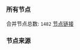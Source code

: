 ### 所有节点
合并节点总数: `1482`
[节点链接](https://raw.githubusercontent.com/rzhy1/11/master/sub/sub_merge_base64.txt)

### 节点来源